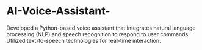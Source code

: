 # AI-Voice-Assistant-
Developed a Python-based voice assistant that integrates natural language processing (NLP) and speech recognition to respond to user commands. Utilized text-to-speech technologies for real-time interaction.
